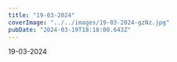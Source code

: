 ```yaml
---
title: "19-03-2024"
coverImage: "../../images/19-03-2024-gzNz.jpg"
pubDate: "2024-03-19T18:18:00.643Z"
---
```


19-03-2024
